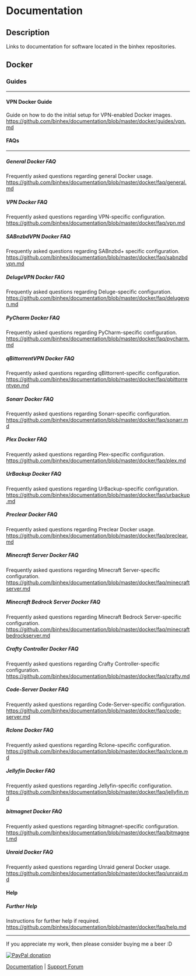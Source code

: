 # **Documentation**

## **Description**

Links to documentation for software located in the binhex repositories.

## Docker

### Guides

---

#### VPN Docker Guide

Guide on how to do the initial setup for VPN-enabled Docker images.
https://github.com/binhex/documentation/blob/master/docker/guides/vpn.md


#### FAQs

---

##### General Docker FAQ

Frequently asked questions regarding general Docker usage.
https://github.com/binhex/documentation/blob/master/docker/faq/general.md


##### VPN Docker FAQ

Frequently asked questions regarding VPN-specific configuration.
https://github.com/binhex/documentation/blob/master/docker/faq/vpn.md


##### SABnzbdVPN Docker FAQ

Frequently asked questions regarding SABnzbd+ specific configuration.
https://github.com/binhex/documentation/blob/master/docker/faq/sabnzbdvpn.md


##### DelugeVPN Docker FAQ

Frequently asked questions regarding Deluge-specific configuration.
https://github.com/binhex/documentation/blob/master/docker/faq/delugevpn.md

##### PyCharm Docker FAQ

Frequently asked questions regarding PyCharm-specific configuration.
https://github.com/binhex/documentation/blob/master/docker/faq/pycharm.md

##### qBittorrentVPN Docker FAQ

Frequently asked questions regarding qBittorrent-specific configuration.
https://github.com/binhex/documentation/blob/master/docker/faq/qbittorrentvpn.md

##### Sonarr Docker FAQ

Frequently asked questions regarding Sonarr-specific configuration.
https://github.com/binhex/documentation/blob/master/docker/faq/sonarr.md

##### Plex Docker FAQ

Frequently asked questions regarding Plex-specific configuration.
https://github.com/binhex/documentation/blob/master/docker/faq/plex.md

##### UrBackup Docker FAQ

Frequently asked questions regarding UrBackup-specific configuration.
https://github.com/binhex/documentation/blob/master/docker/faq/urbackup.md

##### Preclear Docker FAQ

Frequently asked questions regarding Preclear Docker usage.
https://github.com/binhex/documentation/blob/master/docker/faq/preclear.md

##### Minecraft Server Docker FAQ

Frequently asked questions regarding Minecraft Server-specific configuration.
https://github.com/binhex/documentation/blob/master/docker/faq/minecraftserver.md

##### Minecraft Bedrock Server Docker FAQ

Frequently asked questions regarding Minecraft Bedrock Server-specific configuration.
https://github.com/binhex/documentation/blob/master/docker/faq/minecraftbedrockserver.md

##### Crafty Controller Docker FAQ

Frequently asked questions regarding Crafty Controller-specific configuration.
https://github.com/binhex/documentation/blob/master/docker/faq/crafty.md

##### Code-Server Docker FAQ

Frequently asked questions regarding Code-Server-specific configuration.
https://github.com/binhex/documentation/blob/master/docker/faq/code-server.md

##### Rclone Docker FAQ

Frequently asked questions regarding Rclone-specific configuration.
https://github.com/binhex/documentation/blob/master/docker/faq/rclone.md

##### Jellyfin Docker FAQ

Frequently asked questions regarding Jellyfin-specific configuration.
https://github.com/binhex/documentation/blob/master/docker/faq/jellyfin.md

##### bitmagnet Docker FAQ

Frequently asked questions regarding bitmagnet-specific configuration.
https://github.com/binhex/documentation/blob/master/docker/faq/bitmagnet.md

##### Unraid Docker FAQ

Frequently asked questions regarding Unraid general Docker usage.
https://github.com/binhex/documentation/blob/master/docker/faq/unraid.md

#### Help

##### Further Help

Instructions for further help if required.
https://github.com/binhex/documentation/blob/master/docker/faq/help.md

---
If you appreciate my work, then please consider buying me a beer  :D

[![PayPal donation](https://www.paypal.com/en_US/i/btn/btn_donate_SM.gif)](https://www.paypal.com/cgi-bin/webscr?cmd=_s-xclick&hosted_button_id=MM5E27UX6AUU4)

[Documentation](https://github.com/binhex/documentation) | [Support Forum](http://forums.unraid.net/index.php?topic=45811.0)

